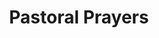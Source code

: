 ---
title: Pastoral Prayers
image: pastoral-prayers-fc.jpg
discord: fc

when: Monday 12:00 London

promo: >
  "It is in fact the most normal thing in the common Christian life to pray together." - Dietrich Bonhoeffer

---